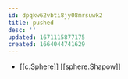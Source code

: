 ```yaml
---
id: dpqkw62vbti8jy08mrsuwk2
title: pushed
desc: ''
updated: 1671115877175
created: 1664044741629
---
```


- [[c.Sphere]] [[sphere.Shapow]]